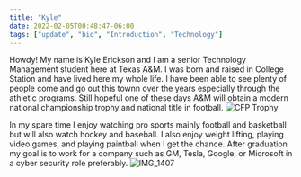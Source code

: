 ```yaml
---
title: "Kyle"
date: 2022-02-05T00:48:47-06:00
tags: ["update", "bio", "Introduction", "Technology"]
---
```

Howdy! My name is Kyle Erickson and I am a senior Technology Management student here at Texas A&M. I was born and raised in College Station and have lived here my whole life. I have been able to see plenty of people come and go out this townn over the years especially through the athletic programs. Still hopeful one of these days A&M will obtain a modern national championship trophy and national title in football. 
![CFP Trophy](https://user-images.githubusercontent.com/98490374/152851533-a0380df5-f035-4d2e-9465-906b69135db7.jpg)

In my spare time I enjoy watching pro sports mainly football and basketball but will also watch hockey and baseball. I also enjoy weight lifting, playing video games, and playing paintball when I get the chance. After graduation my goal is to work for a company such as GM, Tesla, Google, or Microsoft in a cyber security role preferably. 
![IMG_1407](https://user-images.githubusercontent.com/98490374/152856183-7baf5d88-dcd0-4794-a56c-a7c689843598.JPG)
